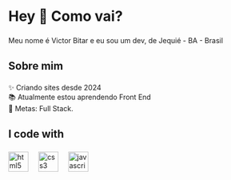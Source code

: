 <h1 align="left">Hey 👋 Como vai?</h1>

###

<p align="left">Meu nome é Victor Bitar e eu sou um dev, de Jequié - BA - Brasil</p>

###

<h2 align="left">Sobre mim</h2>

###

<p align="left">✨ Criando sites desde 2024<br>📚 Atualmente estou aprendendo Front End<br>🎯 Metas: Full Stack.</p>

###

<h2 align="left">I code with</h2>

###

<div align="left">
  <img src="https://cdn.jsdelivr.net/gh/devicons/devicon/icons/html5/html5-original.svg" height="40" alt="html5 logo"  />
  <img width="12" />
  <img src="https://cdn.jsdelivr.net/gh/devicons/devicon/icons/css3/css3-original.svg" height="40" alt="css3 logo"  />
  <img width="12" />
  <img src="https://cdn.jsdelivr.net/gh/devicons/devicon/icons/javascript/javascript-original.svg" height="40" alt="javascript logo"  />
  <img width="12" />

###
<!---
bitar011/bitar011 is a ✨ special ✨ repository because its `README.md` (this file) appears on your GitHub profile.
You can click the Preview link to take a look at your changes.
--->
